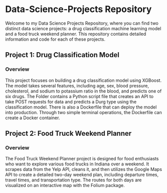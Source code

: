 # Data-Science-Projects Repository

Welcome to my Data Science Projects Repository, where you can find two distinct data science projects: a drug classification machine learning model and a food truck weekend planner. 
This repository contains detailed information and code for each of these projects.

## Project 1: Drug Classification Model

### Overview
This project focuses on building a drug classification model using XGBoost.
The model takes several features, including age, sex, blood pressure, cholesterol, and sodium to potassium ratio in the blood, and predicts one of six drugs. 
The Folder contains a Python script file that creates an API to take POST requests for data and predicts a Durg type using the classification model. There is also a Dockerfile that can deploy the model into production. Through two simple terminal operations, the Dockerfile can create a Docker container. 

## Project 2: Food Truck Weekend Planner

### Overview
The Food Truck Weekend Planner project is designed for food enthusiasts who want to explore various food trucks in Indiana over a weekend. 
It scrapes data from the Yelp API, cleans it, and then utilizes the Google Maps API to create a detailed two-day weekend plan, including departure times, travel times, and transportation type.
The routes for both days are visualized on an interactive map with the Folium package.

